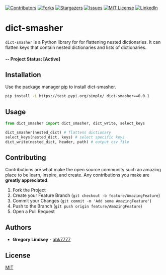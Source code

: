 [![Contributors][contributors-shield]][contributors-url]
[![Forks][forks-shield]][forks-url]
[![Stargazers][stars-shield]][stars-url]
[![Issues][issues-shield]][issues-url]
[![MIT License][license-shield]][license-url]
[![LinkedIn][linkedin-shield]][linkedin-url]

# dict-smasher

`dict-smasher` is a Python library for for flattening nested dictionaries. It can flatten keys that contain nested dictionaries and lists of dictionaries.

#### -- Project Status: [Active]

## Installation

Use the package manager [pip](https://pip.pypa.io/en/stable/) to install dict-smasher.

```bash
pip install -i https://test.pypi.org/simple/ dict-smasher==0.0.1
```

## Usage

```python
from dict_smasher import dict_smasher, dict_write, select_keys

dict_smasher(nested_dict) # flattens dictionary
select_keys(nested_dict, keys) # select specific keys
dict_write(nested_dict, header, path) # output csv file
```

## Contributing
Contributions are what make the open source community such an amazing place to be learn, inspire, and create. Any contributions you make are **greatly appreciated**.

1. Fork the Project
2. Create your Feature Branch (`git checkout -b feature/AmazingFeature`)
3. Commit your Changes (`git commit -m 'Add some AmazingFeature'`)
4. Push to the Branch (`git push origin feature/AmazingFeature`)
5. Open a Pull Request

## Authors
* **Gregory Lindsey** - [abk7777](https://github.com/abk7777)

## License
[MIT](https://choosealicense.com/licenses/mit/)


[contributors-shield]: https://img.shields.io/github/contributors/abk7777/dict-smasher.svg?style=flat-square
[contributors-url]: https://github.com/abk7777/dict-smasher/graphs/contributors
[forks-shield]: https://img.shields.io/github/forks/abk7777/dict-smasher.svg?style=flat-square
[forks-url]: https://github.com/abk7777/dict-smasher/network/members
[stars-shield]: https://img.shields.io/github/stars/abk7777/dict-smasher.svg?style=flat-square
[stars-url]: https://github.com/abk7777/dict-smasher/stargazers
[issues-shield]: https://img.shields.io/github/issues/abk7777/dict-smasher.svg?style=flat-square
[issues-url]: https://github.com/abk7777/dict-smasher/issues
[license-shield]: https://img.shields.io/github/license/abk7777/dict-smasher.svg?style=flat-square
[license-url]: https://github.com/abk7777/dict-smasher/blob/master/LICENSE
[linkedin-shield]: https://img.shields.io/badge/-LinkedIn-black.svg?style=flat-square&logo=linkedin&colorB=555
[linkedin-url]: https://linkedin.com/in/gregory-lindsey/